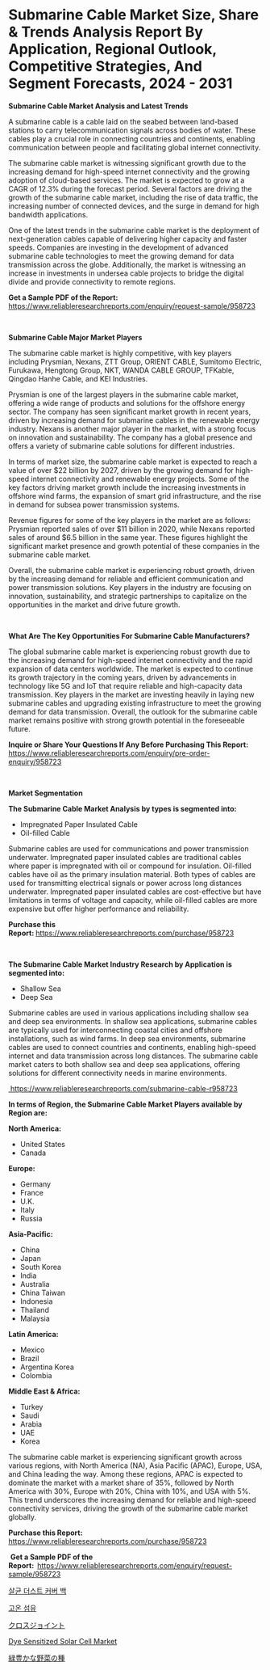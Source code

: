 <p><h1>Submarine Cable Market Size, Share & Trends Analysis Report By Application, Regional Outlook, Competitive Strategies, And Segment Forecasts, 2024 - 2031</h1></p><p><strong>Submarine Cable Market Analysis and Latest Trends</strong></p>
<p><p>A submarine cable is a cable laid on the seabed between land-based stations to carry telecommunication signals across bodies of water. These cables play a crucial role in connecting countries and continents, enabling communication between people and facilitating global internet connectivity.</p><p>The submarine cable market is witnessing significant growth due to the increasing demand for high-speed internet connectivity and the growing adoption of cloud-based services. The market is expected to grow at a CAGR of 12.3% during the forecast period. Several factors are driving the growth of the submarine cable market, including the rise of data traffic, the increasing number of connected devices, and the surge in demand for high bandwidth applications.</p><p>One of the latest trends in the submarine cable market is the deployment of next-generation cables capable of delivering higher capacity and faster speeds. Companies are investing in the development of advanced submarine cable technologies to meet the growing demand for data transmission across the globe. Additionally, the market is witnessing an increase in investments in undersea cable projects to bridge the digital divide and provide connectivity to remote regions.</p></p>
<p><strong>Get a Sample PDF of the Report:&nbsp;</strong> <a href="https://www.reliableresearchreports.com/enquiry/request-sample/958723">https://www.reliableresearchreports.com/enquiry/request-sample/958723</a></p>
<p>&nbsp;</p>
<p><strong>Submarine Cable Major Market Players</strong></p>
<p><p>The submarine cable market is highly competitive, with key players including Prysmian, Nexans, ZTT Group, ORIENT CABLE, Sumitomo Electric, Furukawa, Hengtong Group, NKT, WANDA CABLE GROUP, TFKable, Qingdao Hanhe Cable, and KEI Industries. </p><p>Prysmian is one of the largest players in the submarine cable market, offering a wide range of products and solutions for the offshore energy sector. The company has seen significant market growth in recent years, driven by increasing demand for submarine cables in the renewable energy industry. Nexans is another major player in the market, with a strong focus on innovation and sustainability. The company has a global presence and offers a variety of submarine cable solutions for different industries.</p><p>In terms of market size, the submarine cable market is expected to reach a value of over $22 billion by 2027, driven by the growing demand for high-speed internet connectivity and renewable energy projects. Some of the key factors driving market growth include the increasing investments in offshore wind farms, the expansion of smart grid infrastructure, and the rise in demand for subsea power transmission systems.</p><p>Revenue figures for some of the key players in the market are as follows: Prysmian reported sales of over $11 billion in 2020, while Nexans reported sales of around $6.5 billion in the same year. These figures highlight the significant market presence and growth potential of these companies in the submarine cable market. </p><p>Overall, the submarine cable market is experiencing robust growth, driven by the increasing demand for reliable and efficient communication and power transmission solutions. Key players in the industry are focusing on innovation, sustainability, and strategic partnerships to capitalize on the opportunities in the market and drive future growth.</p></p>
<p>&nbsp;</p>
<p><strong>What Are The Key Opportunities For Submarine Cable Manufacturers?</strong></p>
<p><p>The global submarine cable market is experiencing robust growth due to the increasing demand for high-speed internet connectivity and the rapid expansion of data centers worldwide. The market is expected to continue its growth trajectory in the coming years, driven by advancements in technology like 5G and IoT that require reliable and high-capacity data transmission. Key players in the market are investing heavily in laying new submarine cables and upgrading existing infrastructure to meet the growing demand for data transmission. Overall, the outlook for the submarine cable market remains positive with strong growth potential in the foreseeable future.</p></p>
<p><strong>Inquire or Share Your Questions If Any Before Purchasing This Report:</strong> <a href="https://www.reliableresearchreports.com/enquiry/pre-order-enquiry/958723">https://www.reliableresearchreports.com/enquiry/pre-order-enquiry/958723</a></p>
<p>&nbsp;</p>
<p><strong>Market Segmentation</strong></p>
<p><strong>The Submarine Cable Market Analysis by types is segmented into:</strong></p>
<p><ul><li>Impregnated Paper Insulated Cable</li><li>Oil-filled Cable</li></ul></p>
<p><p>Submarine cables are used for communications and power transmission underwater. Impregnated paper insulated cables are traditional cables where paper is impregnated with oil or compound for insulation. Oil-filled cables have oil as the primary insulation material. Both types of cables are used for transmitting electrical signals or power across long distances underwater. Impregnated paper insulated cables are cost-effective but have limitations in terms of voltage and capacity, while oil-filled cables are more expensive but offer higher performance and reliability.</p></p>
<p><strong>Purchase this Report:&nbsp;</strong><a href="https://www.reliableresearchreports.com/purchase/958723">https://www.reliableresearchreports.com/purchase/958723</a></p>
<p>&nbsp;</p>
<p><strong>The Submarine Cable Market Industry Research by Application is segmented into:</strong></p>
<p><ul><li>Shallow Sea</li><li>Deep Sea</li></ul></p>
<p><p>Submarine cables are used in various applications including shallow sea and deep sea environments. In shallow sea applications, submarine cables are typically used for interconnecting coastal cities and offshore installations, such as wind farms. In deep sea environments, submarine cables are used to connect countries and continents, enabling high-speed internet and data transmission across long distances. The submarine cable market caters to both shallow sea and deep sea applications, offering solutions for different connectivity needs in marine environments.</p></p>
<p><a href="https://www.reliableresearchreports.com/submarine-cable-r958723">&nbsp;https://www.reliableresearchreports.com/submarine-cable-r958723</a></p>
<p><strong>In terms of Region, the Submarine Cable Market Players available by Region are:</strong></p>
<p>
    <p> <strong> North America: </strong>
        <ul>
            <li>United States</li>
            <li>Canada</li>
        </ul>
        </p> 
    <p> <strong> Europe: </strong>
        <ul>
            <li>Germany</li>
            <li>France</li>
            <li>U.K.</li>
            <li>Italy</li>
            <li>Russia</li>
        </ul>
        </p> 
    <p> <strong> Asia-Pacific: </strong>
        <ul>
            <li>China</li>
            <li>Japan</li>
            <li>South Korea</li>
            <li>India</li>
            <li>Australia</li>
            <li>China Taiwan</li>
            <li>Indonesia</li>
            <li>Thailand</li>
            <li>Malaysia</li>
        </ul>
        </p> 
    <p> <strong> Latin America: </strong>
        <ul>
            <li>Mexico</li>
            <li>Brazil</li>
            <li>Argentina Korea</li>
            <li>Colombia</li>
        </ul>
        </p> 
    <p> <strong> Middle East & Africa: </strong>
        <ul>
            <li>Turkey</li>
            <li>Saudi</li>
            <li>Arabia</li>
            <li>UAE</li>
            <li>Korea</li>
        </ul>
    </p>
    </p>
<p><p>The submarine cable market is experiencing significant growth across various regions, with North America (NA), Asia Pacific (APAC), Europe, USA, and China leading the way. Among these regions, APAC is expected to dominate the market with a market share of 35%, followed by North America with 30%, Europe with 20%, China with 10%, and USA with 5%. This trend underscores the increasing demand for reliable and high-speed connectivity services, driving the growth of the submarine cable market globally.</p></p>
<p><strong>Purchase this Report: </strong><a href="https://www.reliableresearchreports.com/purchase/958723">https://www.reliableresearchreports.com/purchase/958723</a></p>
<p>&nbsp;<strong>Get a Sample PDF of the Report:&nbsp;&nbsp;</strong><a href="https://www.reliableresearchreports.com/enquiry/request-sample/958723">https://www.reliableresearchreports.com/enquiry/request-sample/958723</a></p>
<p><strong></strong></p>
<p><p><a href="https://medium.com/@luffiazaza/%EB%B0%A9%EC%97%AD-%ED%95%84%ED%84%B0-%EB%B0%B1-%EC%8B%9C%EC%9E%A5-%EC%A0%90%EC%9C%A0%EC%9C%A8-%ED%81%AC%EA%B8%B0-%ED%8A%B8%EB%A0%8C%EB%93%9C-%EC%82%B0%EC%97%85-%EB%B6%84%EC%84%9D-%EB%B3%B4%EA%B3%A0%EC%84%9C-%EC%9D%91%EC%9A%A9-%EB%B6%84%EC%95%BC-%EB%B3%84-%EC%B9%B4%ED%85%8C%ED%84%B0-%ED%8A%9C%EB%B9%99-%EC%84%B8%ED%8A%B8-%EC%83%81%EC%B2%98-%EC%B9%98%EB%A3%8C-%EC%9D%98%EB%A3%8C-%EB%B0%8F-%EC%88%98%EC%88%A0-%EA%B8%B0%EA%B5%AC-%ED%8A%B8%EB%A0%88%EC%9D%B4-%EC%A7%84%EB%8B%A8-%EA%B8%B0%EA%B8%B0-%EA%B8%B0%ED%83%80-%EC%9C%A0%ED%98%95-%EB%B3%84-9a847ef619ca">살균 더스트 커버 백</a></p><p><a href="https://medium.com/@ukaszduda1/2024%EB%85%84%EB%B6%80%ED%84%B0-2031%EB%85%84%EA%B9%8C%EC%A7%80-%EA%B8%B0%EA%B0%84-%EB%8F%99%EC%95%88-%EA%B3%A0%EC%98%A8-%EC%84%AC%EC%9C%A0-%EC%8B%9C%EC%9E%A5-%EC%97%AD%ED%95%99%EA%B3%BC-%EC%84%B1%EC%9E%A5-%EB%8F%99%EB%A0%A5%EC%9D%84-%EB%B6%84%EC%84%9D%ED%95%98%EA%B3%A0-%EC%98%88%EC%B8%A1%ED%95%A9%EB%8B%88%EB%8B%A4-48add1e43b3b">고온 섬유</a></p><p><a href="https://github.com/DwightHuels1/Market-Research-Report-List-1/blob/main/8966630151568.md">クロスジョイント</a></p><p><a href="https://github.com/wwwkeltoum/Market-Research-Report-List-3/blob/main/dye-sensitized-solar-cell-market.md">Dye Sensitized Solar Cell Market</a></p><p><a href="https://medium.com/@terrellconn2023/%E6%AC%A1%E3%81%AE%E6%96%87%E3%82%92%E6%97%A5%E6%9C%AC%E8%AA%9E%E3%81%AB%E7%BF%BB%E8%A8%B3%E3%81%97%E3%81%A6%E3%81%8F%E3%81%A0%E3%81%95%E3%81%84-%E5%9C%B0%E5%9F%9F-%E8%A3%BD%E5%93%81-%E3%81%8A%E3%82%88%E3%81%B3%E3%82%A8%E3%83%B3%E3%83%89%E3%83%A6%E3%83%BC%E3%82%B9%E5%88%A5%E3%81%AB%E5%88%86%E9%A1%9E%E3%81%95%E3%82%8C%E3%82%8B-%E3%82%B0%E3%83%AD%E3%83%BC%E3%83%90%E3%83%AB%E8%91%89%E9%87%8E%E8%8F%9C%E3%81%AE%E7%A8%AE%E5%B8%82%E5%A0%B4%E3%81%AE%E7%8A%B6%E6%B3%81-2024%E5%B9%B4-2031%E5%B9%B4-%E3%81%A8%E4%BA%88%E6%B8%AC-2e7ebb711c8b">緑豊かな野菜の種</a></p></p>